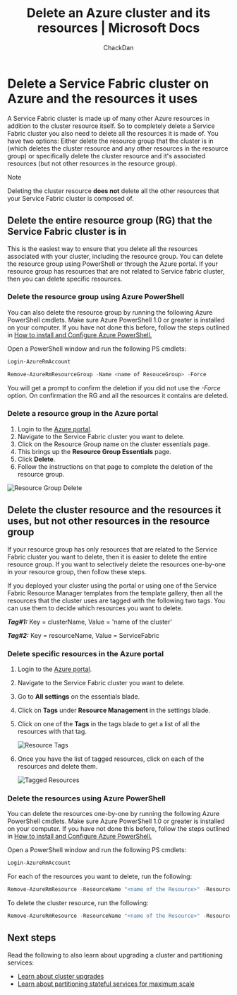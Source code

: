 ﻿---
title: Delete an Azure cluster and its resources | Microsoft Docs
description: Learn how to completely delete a Service Fabric cluster either deleting the resource group containing the cluster or by selectively deleting resources.
services: service-fabric
documentationcenter: .net
author: ChackDan
manager: timlt
editor: ''

ms.assetid: de422950-2d22-4ddb-ac47-dd663a946a7e
ms.service: service-fabric
ms.devlang: dotnet
ms.topic: article
ms.tgt_pltfrm: na
ms.workload: na
ms.date: 03/24/2017
ms.author: chackdan

---
# Delete a Service Fabric cluster on Azure and the resources it uses
A Service Fabric cluster is made up of many other Azure resources in addition to the cluster resource itself. So to completely delete a Service Fabric cluster you also need to delete all the resources it is made of.
You have two options: Either delete the resource group that the cluster is in (which deletes the cluster resource and any other resources in the resource group) or specifically delete the cluster resource and it's associated resources (but not other resources in the resource group).

> [!NOTE]
> Deleting the cluster resource **does not** delete all the other resources that your Service Fabric cluster is composed of.
> 
> 

## Delete the entire resource group (RG) that the Service Fabric cluster is in
This is the easiest way to ensure that you delete all the resources associated with your cluster, including the resource group. You can delete the resource group using PowerShell or through the Azure portal. If your resource group has resources that are not related to Service fabric cluster, then you can delete specific resources.

### Delete the resource group using Azure PowerShell
You can also delete the resource group by running the following Azure PowerShell cmdlets. Make sure Azure PowerShell 1.0 or greater is installed on your computer. If you have not done this before, follow the steps outlined in [How to install and Configure Azure PowerShell.](/powershell/azure/overview)

Open a PowerShell window and run the following PS cmdlets:

```powershell
Login-AzureRmAccount

Remove-AzureRmResourceGroup -Name <name of ResouceGroup> -Force
```

You will get a prompt to confirm the deletion if you did not use the *-Force* option. On confirmation the RG and all the resources it contains are deleted.

### Delete a resource group in the Azure portal
1. Login to the [Azure portal](https://portal.azure.com).
2. Navigate to the Service Fabric cluster you want to delete.
3. Click on the Resource Group name on the cluster essentials page.
4. This brings up the **Resource Group Essentials** page.
5. Click **Delete**.
6. Follow the instructions on that page to complete the deletion of the resource group.

![Resource Group Delete][ResourceGroupDelete]

## Delete the cluster resource and the resources it uses, but not other resources in the resource group
If your resource group has only resources that are related to the Service Fabric cluster you want to delete, then it is easier to delete the entire resource group. If you want to selectively delete the resources one-by-one in your resource group, then follow these steps.

If you deployed your cluster using the portal or using one of the Service Fabric Resource Manager templates from the template gallery, then all the resources that the cluster uses are tagged with the following two tags. You can use them to decide which resources you want to delete.

***Tag#1:*** Key = clusterName, Value = 'name of the cluster'

***Tag#2:*** Key = resourceName, Value = ServiceFabric

### Delete specific resources in the Azure portal
1. Login to the [Azure portal](https://portal.azure.com).
2. Navigate to the Service Fabric cluster you want to delete.
3. Go to **All settings** on the essentials blade.
4. Click on **Tags** under **Resource Management** in the settings blade.
5. Click on one of the **Tags** in the tags blade to get a list of all the resources with that tag.
   
    ![Resource Tags][ResourceTags]
6. Once you have the list of tagged resources, click on each of the resources and delete them.
   
    ![Tagged Resources][TaggedResources]

### Delete the resources using Azure PowerShell
You can delete the resources one-by-one by running the following Azure PowerShell cmdlets. Make sure Azure PowerShell 1.0 or greater is installed on your computer. If you have not done this before, follow the steps outlined in [How to install and Configure Azure PowerShell.](/powershell/azure/overview)

Open a PowerShell window and run the following PS cmdlets:

```powershell
Login-AzureRmAccount
```
For each of the resources you want to delete, run the following:

```powershell
Remove-AzureRmResource -ResourceName "<name of the Resource>" -ResourceType "<Resource Type>" -ResourceGroupName "<name of the resource group>" -Force
```

To delete the cluster resource, run the following:

```powershell
Remove-AzureRmResource -ResourceName "<name of the Resource>" -ResourceType "Microsoft.ServiceFabric/clusters" -ResourceGroupName "<name of the resource group>" -Force
```

## Next steps
Read the following to also learn about upgrading a cluster and partitioning services:

* [Learn about cluster upgrades](service-fabric-cluster-upgrade.md)
* [Learn about partitioning stateful services for maximum scale](service-fabric-concepts-partitioning.md)

<!--Image references-->
[ResourceGroupDelete]: ./media/service-fabric-cluster-delete/ResourceGroupDelete.PNG

[ResourceTags]: ./media/service-fabric-cluster-delete/ResourceTags.png

[TaggedResources]: ./media/service-fabric-cluster-delete/TaggedResources.PNG
